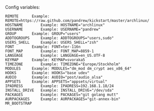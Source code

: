 


Config variables:

    REMOTE		Example: REMOTE=https://raw.github.com/pandrew/kickstart/master/archlinux/
    HOSTNAME		Example: HOSTNAME="archlinux"
    USERNAME		Example: USERNAME="pandrew"
    GROUP		Example: GROUP="users"
    ADDTOGROUPS		Example: ADDTOGROUPS="users,sudo"
    USERS_SHELL		Example: USERS_SHELL="zsh"
    FONT		Example: FONT=ter-116n
    FONT_MAP		Example: FONT_MAP=8859-1
    LANGUAGE		Example: LANGUAGE=en_US.UTF-8
    KEYMAP		Example: KEYMAP=svoraka5
    TIMEZONE		Example: TIMEZONE="Europe/Stockholm"
    MODULES		Example: MODULES="dm_mod dm_crypt aes_x86_64"
    HOOKS		Example: HOOKS="base udev"
    AUDIO		Example: AUDIO="post/audio_alsa"
    APPSETS		Example: APPSETS="appsets/virtual"
    IPADRESS		Example: IPADRESS=192.168.1.18/24
    INSTALL_DRIVE	Example: INSTALL_DRIVE="/dev/sda"
    PACKAGES		Example: PACKAGES="git golang mutt"
    AURPACKAGES		Example: AURPACKAGES="git-annex-bin"
    MR_BOOTSTRAP

